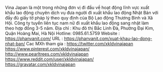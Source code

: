 Vina Japan là một trong những đơn vị đi đầu về hoạt động lĩnh vực xuất khẩu lao động
chuyên dịch vụ đưa người đi xuất khẩu lao động Nhật Bản với đầy đủ giấy tờ pháp lý theo
quy định của Bộ Lao động Thương Binh và Xã Hội. Công ty tuyển liên tục nam nữ đi xuất khẩu
lao động sang nhật làm theo hợp đồng 3-5 năm.
Địa chỉ : Khu đô thị Bắc Linh Đà, Phường Đại Kim, Quận Hoàng Mai, Hà Nội
Hotline: 0985.61.5759
Website : https://phanvanit.com/
URL : https://phanvanit.com/xuat-khau-lao-dong-nhat-ban/
Cac MXh tham gia : 
https://twitter.com/xkldvinajapan
https://www.pinterest.com/xkldvinajapan/
http://www.pearltrees.com/xkldvinajapan
https://www.reddit.com/user/xkldvinajapan/
https://gravatar.com/xkldvinajapan
